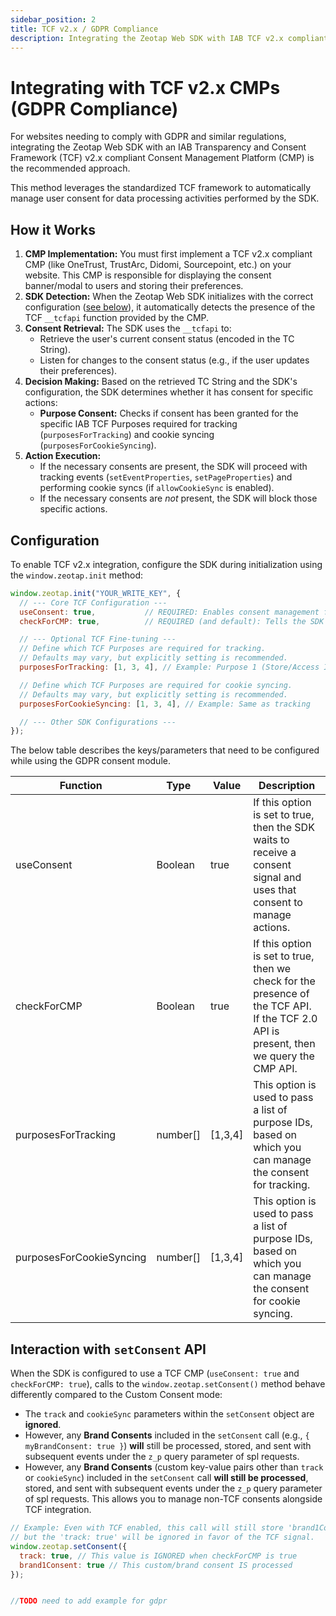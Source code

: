 ```yaml
---
sidebar_position: 2
title: TCF v2.x / GDPR Compliance
description: Integrating the Zeotap Web SDK with IAB TCF v2.x compliant Consent Management Platforms (CMPs) for GDPR compliance.
---
```


# Integrating with TCF v2.x CMPs (GDPR Compliance)

For websites needing to comply with GDPR and similar regulations, integrating the Zeotap Web SDK with an IAB Transparency and Consent Framework (TCF) v2.x compliant Consent Management Platform (CMP) is the recommended approach.

This method leverages the standardized TCF framework to automatically manage user consent for data processing activities performed by the SDK.

## How it Works

1.  **CMP Implementation:** You must first implement a TCF v2.x compliant CMP (like OneTrust, TrustArc, Didomi, Sourcepoint, etc.) on your website. This CMP is responsible for displaying the consent banner/modal to users and storing their preferences.
2.  **SDK Detection:** When the Zeotap Web SDK initializes with the correct configuration ([see below](#configuration)), it automatically detects the presence of the TCF `__tcfapi` function provided by the CMP.
3.  **Consent Retrieval:** The SDK uses the `__tcfapi` to:
    *   Retrieve the user's current consent status (encoded in the TC String).
    *   Listen for changes to the consent status (e.g., if the user updates their preferences).
4.  **Decision Making:** Based on the retrieved TC String and the SDK's configuration, the SDK determines whether it has consent for specific actions:
    *   **Purpose Consent:** Checks if consent has been granted for the specific IAB TCF Purposes required for tracking (`purposesForTracking`) and cookie syncing (`purposesForCookieSyncing`).
5.  **Action Execution:**
    *   If the necessary consents are present, the SDK will proceed with tracking events (`setEventProperties`, `setPageProperties`) and performing cookie syncs (if `allowCookieSync` is enabled).
    *   If the necessary consents are *not* present, the SDK will block those specific actions.

## Configuration

To enable TCF v2.x integration, configure the SDK during initialization using the `window.zeotap.init` method:

```javascript title="SDK Initialization for TCF v2.x Integration"
window.zeotap.init("YOUR_WRITE_KEY", {
  // --- Core TCF Configuration ---
  useConsent: true,           // REQUIRED: Enables consent management features.
  checkForCMP: true,          // REQUIRED (and default): Tells the SDK to look for the TCF API.

  // --- Optional TCF Fine-tuning ---
  // Define which TCF Purposes are required for tracking.
  // Defaults may vary, but explicitly setting is recommended.
  purposesForTracking: [1, 3, 4], // Example: Purpose 1 (Store/Access Info), 3 (Ad Selection), 4 (Content Selection)

  // Define which TCF Purposes are required for cookie syncing.
  // Defaults may vary, but explicitly setting is recommended.
  purposesForCookieSyncing: [1, 3, 4], // Example: Same as tracking

  // --- Other SDK Configurations ---
});
```

The below table describes the keys/parameters that need to be configured while using the GDPR consent module.

| Function                | Type      | Value     | Description  |
|-------------------------|-----------|-----------|--------------|
| useConsent | Boolean | true | If this option is set to true, then the SDK waits to receive a consent signal and uses that consent to manage actions. |
| checkForCMP | Boolean | true | If this option is set to true, then we check for the presence of the TCF API. If the TCF 2.0 API is present, then we query the CMP API. |
| purposesForTracking | number[] | [1,3,4] | This option is used to pass a list of purpose IDs, based on which you can manage the consent for tracking. |
| purposesForCookieSyncing | number[] | [1,3,4] | This option is used to pass a list of purpose IDs, based on which you can manage the consent for cookie syncing. |


## Interaction with `setConsent` API

When the SDK is configured to use a TCF CMP (`useConsent: true` and `checkForCMP: true`), calls to the `window.zeotap.setConsent()` method behave differently compared to the Custom Consent mode:

*   The `track` and `cookieSync` parameters within the `setConsent` object are **ignored**.
*   However, any **Brand Consents** included in the `setConsent` call (e.g., `{ myBrandConsent: true }`) **will** still be processed, stored, and sent with subsequent events under the `z_p` query parameter of spl requests.
*   However, any **Brand Consents** (custom key-value pairs other than `track` or `cookieSync`) included in the `setConsent` call **will still be processed**, stored, and sent with subsequent events under the `z_p` query parameter of spl requests. This allows you to manage non-TCF consents alongside TCF integration.

```javascript
// Example: Even with TCF enabled, this call will still store 'brand1Consent'
// but the 'track: true' will be ignored in favor of the TCF signal.
window.zeotap.setConsent({
  track: true, // This value is IGNORED when checkForCMP is true
  brand1Consent: true // This custom/brand consent IS processed
});


//TODO need to add example for gdpr